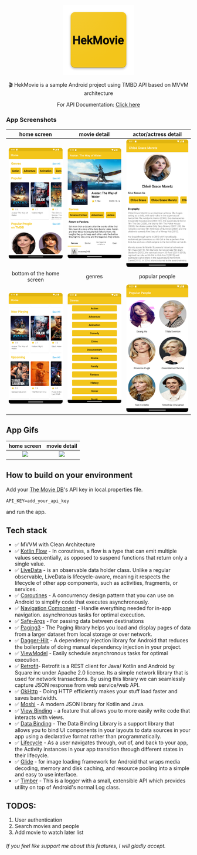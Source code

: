 <p align="center">
 <img src="https://github.com/herdal06/HekMovie/blob/master/app/src/main/res/drawable/hekmovie.png?raw=true"  alt="drawing" />
</p>
<p align="center">  
🎬 HekMovie is a sample Android project using TMBD API based on MVVM architecture
<br/>
<p align="center">For API Documentation: <a href="https://developers.themoviedb.org/3">Click here</a></p>
</p>


### App Screenshots

| home screen | movie detail | actor/actress detail |
|:-:|:-:|:-:|
| <img src="https://github.com/herdal06/HekMovie/blob/master/arts/1.png?raw=true" alt="drawing" width="250"/> | <img src="https://github.com/herdal06/HekMovie/blob/master/arts/5.png?raw=true" alt="drawing" width="250"/> | <img src="https://github.com/herdal06/HekMovie/blob/master/arts/3.png?raw=true" alt="drawing" width="250"/> 
| bottom of the home screen | genres | popular people |
| <img src="https://github.com/herdal06/HekMovie/blob/master/arts/4.png?raw=true" alt="drawing" width="250"/> | <img src="https://github.com/herdal06/HekMovie/blob/master/arts/2.png?raw=true" alt="drawing" width="250"/> | <img src="https://github.com/herdal06/HekMovie/blob/master/arts/6.png?raw=true" alt="drawing" width="250"/> 

## App Gifs

| home screen | movie detail |
|:-:|:-:|
| <img src="https://github.com/herdal06/HekMovie/blob/master/arts/1.gif?raw=true"  width="250"/> | <img src="https://github.com/herdal06/HekMovie/blob/master/arts/2.gif?raw=true"  width="250"/> |


## How to build on your environment
Add your [The Movie DB](https://www.themoviedb.org/)'s API key in local.properties file.
```xml
API_KEY=add_your_api_key
```
and run the app.

## Tech stack
* ✅ MVVM with Clean Architecture
* ✅ [Kotlin Flow][33] - In coroutines, a flow is a type that can emit multiple values sequentially, as opposed to suspend functions that return only a single value.
* ✅ [LiveData][31] - is an observable data holder class. Unlike a regular observable, LiveData is lifecycle-aware, meaning it respects the lifecycle of other app components, such as activities, fragments, or services.
* ✅ [Coroutines][51] - A concurrency design pattern that you can use on Android to simplify code that executes asynchronously.
* ✅ [Navigation Component][24] - Handle everything needed for in-app navigation. asynchronous tasks for optimal execution.
* ✅ [Safe-Args][25] - For passing data between destinations
* ✅ [Paging3][85] - The Paging library helps you load and display pages of data from a larger dataset from local storage or over network.
* ✅ [Dagger-Hilt][93] - A dependency injection library for Android that reduces the boilerplate of doing manual dependency injection in your project.
* ✅ [ViewModel][17] - Easily schedule asynchronous tasks for optimal execution.
* ✅ [Retrofit][90]- Retrofit is a REST client for Java/ Kotlin and Android by Square inc under Apache 2.0 license. Its a simple network library that is used for network transactions. By using this library we can seamlessly capture JSON response from web service/web API.
* ✅ [OkHttp][23] - Doing HTTP efficiently makes your stuff load faster and saves bandwidth.
* ✅ [Moshi][95] - A modern JSON library for Kotlin and Java.
* ✅ [View Binding][11] - a feature that allows you to more easily write code that interacts with views.
* ✅ [Data Binding][86] - The Data Binding Library is a support library that allows you to bind UI components in your layouts to data sources in your app using a declarative format rather than programmatically.
* ✅ [Lifecycle][22] - As a user navigates through, out of, and back to your app, the Activity instances in your app transition through different states in their lifecycle.
* ✅ [Glide][27] - for image loading framework for Android that wraps media decoding, memory and disk caching, and resource pooling into a simple and easy to use interface.
* ✅ [Timber][9] - This is a logger with a small, extensible API which provides utility on top of Android's normal Log class.

[11]: https://developer.android.com/topic/libraries/view-binding
[92]: https://coil-kt.github.io/coil/
[93]: https://developer.android.com/training/dependency-injection/hilt-android
[51]: https://developer.android.com/kotlin/coroutines
[90]: https://square.github.io/retrofit/
[33]: https://developer.android.com/kotlin/flow
[22]: https://developer.android.com/guide/components/activities/activity-lifecycle
[17]: https://developer.android.com/topic/libraries/architecture/viewmodel?gclid=Cj0KCQiA4uCcBhDdARIsAH5jyUlE1HL0TNxXu5b4pw6DEMOlRccWdVnqiRcLji7OHsDN6trNOKa-sdgaAr6rEALw_wcB&gclsrc=aw.ds
[23]: https://square.github.io/okhttp/
[24]: https://developer.android.com/guide/navigation/navigation-getting-started
[25]: https://developer.android.com/guide/navigation/navigation-pass-data
[31]: https://developer.android.com/topic/libraries/architecture/livedata
[27]: https://github.com/bumptech/glide
[85]: https://developer.android.com/topic/libraries/architecture/paging/v3-overview
[86]: https://developer.android.com/topic/libraries/data-binding
[95]: https://github.com/square/moshi
[9]: https://github.com/JakeWharton/timber

## TODOS:
1. User authentication
2. Search movies and people
3. Add movie to watch later list
###### If you feel like support me about this features, I will gladly accept.
